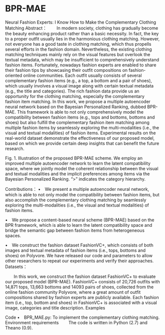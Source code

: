 # BPR-MAE
Neural Fashion Experts: I Know How to Make the Complementary Clothing Matching
Abstract：
  In modern society, clothing has gradually become the beauty enhancing product rather than a basic necessity. In fact, the key to a proper outfit usually lies in the harmonious clothing matching. However, not everyone has a good taste in clothing matching, which thus propells several efforts in the fashion domain. Nevertheless, the existing clothing matching techniques mainly rely on the visual features but overlook the textual metadata, which may be insufficient to comprehensively understand fashion items. Fortunately, nowadays fashion experts are enabled to share their fashion tips by showcasing their outfit compositions on fashion-oriented online communities. Each outfit usually consists of several complementary fashion items (e.g., a top, a bottom and a pair of shoes), which usually involves a visual image along with certain textual metadata (e.g., the title and categories). The rich fashion data provide us an opportunity for the clothing matching, especially the complementary fashion item matching. In this work, we propose a multiple autoencoder neural network based on the Bayesian Personalized Ranking, dubbed BPR-MAE. This framework is able to not only comprehensively model the compatibility between fashion items (e.g., tops and bottoms, bottoms and shoes) but also fulfill the complementary fashion item matching among multiple fashion items by seamlessly exploring the multi-modalities (i.e., the visual and textual modalities) of fashion items. Experimental results on the real-world dataset demonstrate the effectiveness of our proposed model, based on which we provide certain deep insights that can benefit the future research.

 
Fig. 1. Illustration of the proposed BPR-MAE scheme. We employ an improved multiple autoencoder network to learn the latent compatibility space, where we jointly model the coherent relationship between the visual and textual modalities and the implicit preferences among items via the Bayesian Personalized Ranking. “>” indicates the category hierarchy.


Contributions：
• We present a multiple autoencoder neural network, which is able to not only model the compatibility between fashion items, but also accomplish the complementary clothing matching by seamlessly exploring the multi-modalities (i.e., the visual and textual modalities) of fashion items.

• We propose a content-based neural scheme (BPR-MAE) based on the BPR framework, which is able to learn the latent compatibility space and bridge the semantic gap between fashion items from heterogeneous spaces.

• We construct the fashion dataset FashionVC+, which consists of both images and textual metadata of fashion items (i.e., tops, bottoms and shoes) on Polyvore. We have released our code and parameters to allow other researchers to repeat our experiments and verify their approaches.
Datasets：

  In this work, we construct the fashion dataset FashionVC+ to evaluate our proposed model (BPR-MAE). FashionVC+ consists of 20,726 outfits with 14,871 tops, 13,663 bottoms and 14093 pairs of shoes, collected from the online fashion community Polyvore, where a great amount of outfit compositions shared by fashion experts are publicly available. Each fashion item (i.e., top, bottom and shoes) in FashionVC+ is associated with a visual image, categories and title description. 
Examples
   


Code
• BPR_MAE.py: To implement the complementary clothing matching. 
Environment requirements
  The code is written in Python (2.7) and Theano (0.9).
